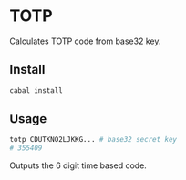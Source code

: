 # TOTP

Calculates TOTP code from base32 key.

## Install

```sh
cabal install
```

## Usage

```sh
totp CDUTKNO2LJKKG... # base32 secret key
# 355409
```

Outputs the 6 digit time based code.
